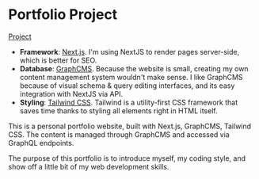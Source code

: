 # Portfolio Project

[Project](https://i.imgur.com/H4CCEGe.jpg)

* **Framework**: [Next.js](https://nextjs.org/). I'm using NextJS to render pages server-side, which is better for SEO.
* **Database**: [GraphCMS](https://graphcms.com/). Because the website is small, creating my own content management system wouldn't make sense. I like GraphCMS because of visual schema & query editing interfaces, and its easy integration with NextJS via API.
* **Styling**: [Tailwind CSS](https://tailwindcss.com/). Tailwind is a utility-first CSS framework that saves time thanks to styling all elements right in HTML itself.

This is a personal  portfolio website, built with Next.js, GraphCMS, Tailwind CSS. The content is managed through GraphCMS and accessed via GraphQL endpoints.

The purpose of this portfolio is to introduce myself, my coding style, and show off a little bit of my web development skills.
